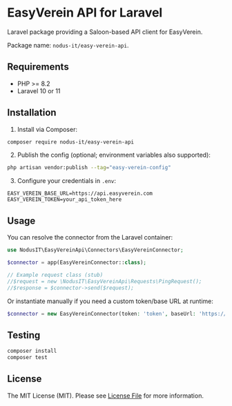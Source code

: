 # EasyVerein API for Laravel

Laravel package providing a Saloon-based API client for EasyVerein.

Package name: `nodus-it/easy-verein-api`.

## Requirements
- PHP >= 8.2
- Laravel 10 or 11

## Installation

1. Install via Composer:

```bash
composer require nodus-it/easy-verein-api
```

2. Publish the config (optional; environment variables also supported):

```bash
php artisan vendor:publish --tag="easy-verein-config"
```

3. Configure your credentials in `.env`:

```
EASY_VEREIN_BASE_URL=https://api.easyverein.com
EASY_VEREIN_TOKEN=your_api_token_here
```

## Usage

You can resolve the connector from the Laravel container:

```php
use NodusIT\EasyVereinApi\Connectors\EasyVereinConnector;

$connector = app(EasyVereinConnector::class);

// Example request class (stub)
//$request = new \NodusIT\EasyVereinApi\Requests\PingRequest();
//$response = $connector->send($request);
```

Or instantiate manually if you need a custom token/base URL at runtime:

```php
$connector = new EasyVereinConnector(token: 'token', baseUrl: 'https://api.easyverein.com');
```

## Testing

```bash
composer install
composer test
```

## License

The MIT License (MIT). Please see [License File](LICENSE) for more information.
